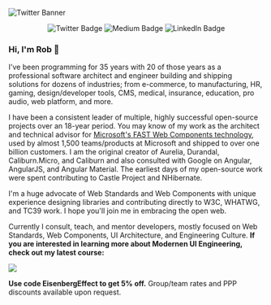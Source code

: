 
![Twitter Banner](https://user-images.githubusercontent.com/131485/233229061-b08f307d-9ad0-407d-a76a-79bae26c7ed0.png)

<div id="badges" align="center">
  <a href="https://twitter.com/EisenbergEffect" style="text-decoration:none">
    <img src="https://img.shields.io/badge/Twitter-blue?style=for-the-badge&logo=twitter&logoColor=white" alt="Twitter Badge"/>
  </a>
  <a href="https://eisenbergeffect.medium.com/" style="text-decoration:none">
    <img src="https://img.shields.io/badge/Medium-red?style=for-the-badge&logo=medium&logoColor=white" alt="Medium Badge"/>
  </a>
    <a href="https://www.linkedin.com/in/robeisenberg/" style="text-decoration:none">
    <img src="https://img.shields.io/badge/LinkedIn-blue?style=for-the-badge&logo=linkedin&logoColor=white" alt="LinkedIn Badge"/>
  </a>
</div>

### Hi, I'm Rob 👋

I've been programming for 35 years with 20 of those years as a professional software architect and engineer building and shipping solutions for dozens of industries; from e-commerce, to manufacturing, HR, gaming, design/developer tools, CMS, medical, insurance, education, pro audio, web platform, and more.

I have been a consistent leader of multiple, highly successful open-source projects over an 18-year period. You may know of my work as the architect and technical advisor for [Microsoft's FAST Web Components technology](https://www.fast.design/), used by almost 1,500 teams/products at Microsoft and shipped to over one billion customers. I am the original creator of Aurelia, Durandal, Caliburn.Micro, and Caliburn and also consulted with Google on Angular, AngularJS, and Angular Material. The earliest days of my open-source work were spent contributing to Castle Project and NHibernate.

I'm a huge advocate of Web Standards and Web Components with unique experience designing libraries and contributing directly to W3C, WHATWG, and TC39 work. I hope you'll join me in embracing the open web.

Currently I consult, teach, and mentor developers, mostly focused on Web Standards, Web Components, UI Architecture, and Engineering Culture. **If you are interested in learning more about Modernen UI Engineering, check out my latest course:**

[<img src="https://github.com/EisenbergEffect/EisenbergEffect/assets/131485/4614a51c-d071-42a9-a6af-776e3b85407f">](https://bluespire.com/p/web-component-engineering)


**Use code EisenbergEffect to get 5% off.** Group/team rates and PPP discounts available upon request.
